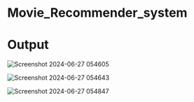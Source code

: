 # Movie_Recommender_system



# Output

![Screenshot 2024-06-27 054605](https://github.com/satya-prakash-nanda/Movie_Recommender_system/assets/119866106/36a173c7-80fa-4a06-89ed-3618524e0499)


![Screenshot 2024-06-27 054643](https://github.com/satya-prakash-nanda/Movie_Recommender_system/assets/119866106/237401bd-9e02-40d4-921c-66cc88027c78)


![Screenshot 2024-06-27 054847](https://github.com/satya-prakash-nanda/Movie_Recommender_system/assets/119866106/768d7426-7b11-4e04-a297-855906761d96)
